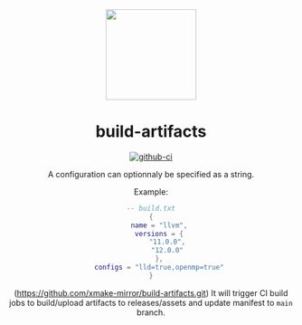 <div align="center">
  <a href="https://xmake.io">
    <img width="160" heigth="160" src="https://tboox.org/static/img/xmake/logo256c.png">
  </a>  

  <h1>build-artifacts</h1>

  <div>
    <a href="https://github.com/xmake-mirror/build-artifacts/actions?query=workflow%3AWindows">
      <img src="https://img.shields.io/github/workflow/status/xmake-mirror/build-artifacts/Windows/build.svg?style=flat-square&logo=windows" alt="github-ci" />
    </a>

A configuration can optionnaly be specified as a string.

Example:
```lua
-- build.txt
{
    name = "llvm",
    versions = {
        "11.0.0",
        "12.0.0"
    },
    configs = "lld=true,openmp=true"
}
```
(https://github.com/xmake-mirror/build-artifacts.git)
It will trigger CI build jobs to build/upload artifacts to releases/assets and update manifest to `main` branch.
